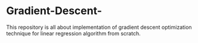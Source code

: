 # Gradient-Descent-
This repository is all about implementation of gradient descent  optimization technique for linear regression algorithm from scratch.
